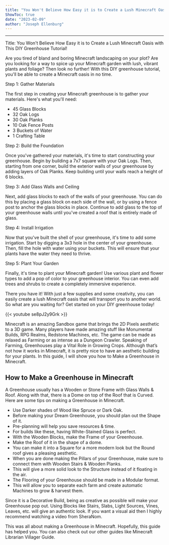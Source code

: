 ```yaml
---
title: "You Won't Believe How Easy it is to Create a Lush Minecraft Oasis with This DIY Greenhouse Tutorial!"
ShowToc: true 
date: "2023-02-09"
author: "Joseph Ellenburg"
---
```

*****
Title: You Won't Believe How Easy it is to Create a Lush Minecraft Oasis with This DIY Greenhouse Tutorial!

Are you tired of bland and boring Minecraft landscaping on your plot? Are you looking for a way to spice up your Minecraft garden with lush, vibrant plants and foliage? Then look no further! With this DIY greenhouse tutorial, you'll be able to create a Minecraft oasis in no time.

Step 1: Gather Materials

The first step in creating your Minecraft greenhouse is to gather your materials. Here's what you'll need:

- 45 Glass Blocks
- 32 Oak Logs
- 30 Oak Planks
- 10 Oak Fence Posts
- 3 Buckets of Water
- 1 Crafting Table

Step 2: Build the Foundation

Once you've gathered your materials, it's time to start constructing your greenhouse. Begin by building a 7x7 square with your Oak Logs. Then, starting from one corner, build the exterior walls of your greenhouse by adding layers of Oak Planks. Keep building until your walls reach a height of 6 blocks.

Step 3: Add Glass Walls and Ceiling

Next, add glass blocks to each of the walls of your greenhouse. You can do this by placing a glass block on each side of the wall, or by using a fence post to anchor the glass blocks in place. Continue to add glass to the top of your greenhouse walls until you've created a roof that is entirely made of glass.

Step 4: Install Irrigation

Now that you've built the shell of your greenhouse, it's time to add some irrigation. Start by digging a 3x3 hole in the center of your greenhouse. Then, fill the hole with water using your buckets. This will ensure that your plants have the water they need to thrive.

Step 5: Plant Your Garden

Finally, it's time to plant your Minecraft garden! Use various plant and flower types to add a pop of color to your greenhouse interior. You can even add trees and shrubs to create a completely immersive experience.

There you have it! With just a few supplies and some creativity, you can easily create a lush Minecraft oasis that will transport you to another world. So what are you waiting for? Get started on your DIY greenhouse today!

{{< youtube se8pJ2y9Grk >}} 



Minecraft is an amazing Sandbox game that brings the 2D Pixels aesthetic to a 3D game. Many players have made amazing stuff like Monumental Builds, RPG Realms, Redstone Machines, etc. The game can be made as relaxed as Farming or as intense as a Dungeon Crawler. Speaking of Farming, Greenhouses play a Vital Role in Growing Crops. Although that’s not how it works in Minecraft, it is pretty nice to have an aesthetic building for your plants. In this guide, I will show you how to Make a Greenhouse in Minecraft.
 
## How to Make a Greenhouse in Minecraft
 
A Greenhouse usually has a Wooden or Stone Frame with Glass Walls & Roof. Along with that, there is a Dome on top of the Roof that is Curved. Here are some tips on making a Greenhouse in Minecraft.
 
- Use Darker shades of Wood like Spruce or Dark Oak.
 - Before making your Dream Greenhouse, you should plan out the Shape of it.
 - Pre-planning will help you save resources & time.
 - For builds like these, having White-Stained Glass is perfect.
 - With the Wooden Blocks, make the Frame of your Greenhouse.
 - Make the Roof of it in the shape of a dome.
 - You can make it into a Square for a more modern look but the Round roof gives a pleasing aesthetic.
 - When you are done making the Pillars of your Greenhouse, make sure to connect them with Wooden Stairs & Wooden Planks.
 - This will give a more solid look to the Structure instead of it floating in the air.
 - The Flooring of your Greenhouse should be made in a Modular format.
 - This will allow you to separate each farm and create automatic Machines to grow & harvest them.

 
Since it is a Decorative Build, being as creative as possible will make your Greenhouse pop out. Using Blocks like Stairs, Slabs, Light Sources, Vines, Leaves, etc. will give an authentic look. If you want a visual aid then I highly recommend watching a video from SheraNom.
 

 
This was all about making a Greenhouse in Minecraft. Hopefully, this guide has helped you. You can also check out our other guides like Minecraft Librarian Villager Guide.




